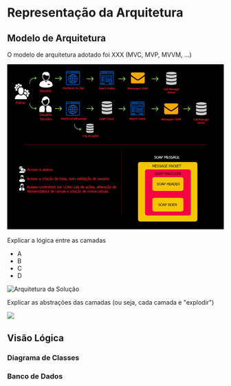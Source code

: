 # Representação da Arquitetura

## Modelo de Arquitetura

O modelo de arquitetura adotado foi XXX \(MVC, MVP, MVVM, ...\)

![Arquitetura da Solucao](.gitbook/assets/Funcionamento_usuarios_soap.jpg)

Explicar a lógica entre as camadas

* A
* B
* C
* D

![Arquitetura da Solu&#xE7;&#xE3;o](.gitbook/assets/image.png)

Explicar  as abstrações das camadas \(ou seja, cada camada e "explodir"\)

![](.gitbook/assets/image%20%281%29.png)

## Visão Lógica

### Diagrama de Classes

### Banco de Dados

###  


